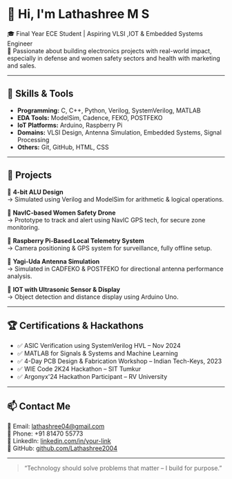 # 👋 Hi, I'm Lathashree M S

🎓 Final Year ECE Student | Aspiring VLSI ,IOT & Embedded Systems Engineer  
🚀 Passionate about building electronics projects with real-world impact, especially in defense and women safety sectors and health with  marketing and sales.

---

## 🔧 Skills & Tools

- **Programming:** C, C++, Python, Verilog, SystemVerilog, MATLAB  
- **EDA Tools:** ModelSim, Cadence, FEKO, POSTFEKO  
- **IoT Platforms:** Arduino, Raspberry Pi  
- **Domains:** VLSI Design, Antenna Simulation, Embedded Systems, Signal Processing  
- **Others:** Git, GitHub, HTML, CSS

---

## 📂 Projects

🔸 **4-bit ALU Design**  
→ Simulated using Verilog and ModelSim for arithmetic & logical operations.

🔸 **NavIC-based Women Safety Drone**  
→ Prototype to track and alert using NavIC GPS tech, for secure zone monitoring.

🔸 **Raspberry Pi-Based Local Telemetry System**  
→ Camera positioning & GPS system for surveillance, fully offline setup.

🔸 **Yagi-Uda Antenna Simulation**  
→ Simulated in CADFEKO & POSTFEKO for directional antenna performance analysis.

🔸 **IOT with Ultrasonic Sensor & Display**  
→ Object detection and distance display using Arduino Uno.

---

## 🏆 Certifications & Hackathons

- ✅ ASIC Verification using SystemVerilog HVL – Nov 2024  
- ✅ MATLAB for Signals & Systems and Machine Learning  
- ✅ 4-Day PCB Design & Fabrication Workshop – Indian Tech-Keys, 2023  
- ✅ WIE Code 2K24 Hackathon – SIT Tumkur  
- ✅ Argonyx'24 Hackathon Participant – RV University  

---

## 📫 Contact Me

📧 Email: [lathashree04@gmail.com](mailto:lathashree04@gmail.com)  
📱 Phone: +91 81470 55773  
🔗 LinkedIn: [linkedin.com/in/your-link](https://linkedin.com/in/your-link)  
🔗 GitHub: [github.com/Lathashree2004](https://github.com/Lathashree2004)

---

> “Technology should solve problems that matter – I build for purpose.”

